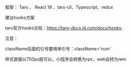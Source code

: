 框架： Taro 、 React 18 、taro-UI、Typescript、redux


建议hooks方案

taro官方hooks文档：https://taro-docs.jd.com/docs/hooks;





注意： 

className后面的引号要用单引号：className='num' 

样式直接以750px就可以，小程序会转换为rpx，web会转为rem


